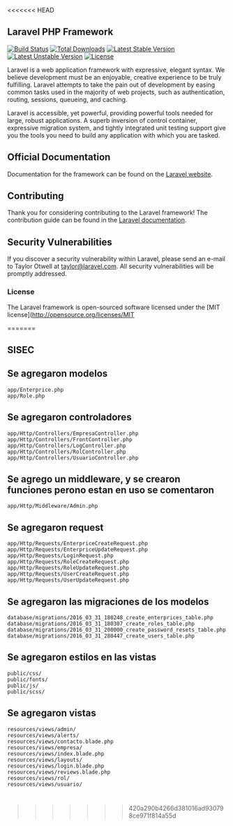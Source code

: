 <<<<<<< HEAD
## Laravel PHP Framework

[![Build Status](https://travis-ci.org/laravel/framework.svg)](https://travis-ci.org/laravel/framework)
[![Total Downloads](https://poser.pugx.org/laravel/framework/d/total.svg)](https://packagist.org/packages/laravel/framework)
[![Latest Stable Version](https://poser.pugx.org/laravel/framework/v/stable.svg)](https://packagist.org/packages/laravel/framework)
[![Latest Unstable Version](https://poser.pugx.org/laravel/framework/v/unstable.svg)](https://packagist.org/packages/laravel/framework)
[![License](https://poser.pugx.org/laravel/framework/license.svg)](https://packagist.org/packages/laravel/framework)

Laravel is a web application framework with expressive, elegant syntax. We believe development must be an enjoyable, creative experience to be truly fulfilling. Laravel attempts to take the pain out of development by easing common tasks used in the majority of web projects, such as authentication, routing, sessions, queueing, and caching.

Laravel is accessible, yet powerful, providing powerful tools needed for large, robust applications. A superb inversion of control container, expressive migration system, and tightly integrated unit testing support give you the tools you need to build any application with which you are tasked.

## Official Documentation

Documentation for the framework can be found on the [Laravel website](http://laravel.com/docs).

## Contributing

Thank you for considering contributing to the Laravel framework! The contribution guide can be found in the [Laravel documentation](http://laravel.com/docs/contributions).

## Security Vulnerabilities

If you discover a security vulnerability within Laravel, please send an e-mail to Taylor Otwell at taylor@laravel.com. All security vulnerabilities will be promptly addressed.

### License

The Laravel framework is open-sourced software licensed under the [MIT license](http://opensource.org/licenses/MIT

=======
## SISEC

## Se agregaron modelos
	app/Enterprice.php
	app/Role.php

## Se agregaron controladores
	app/Http/Controllers/EmpresaController.php
	app/Http/Controllers/FrontController.php
	app/Http/Controllers/LogController.php
	app/Http/Controllers/RolController.php
	app/Http/Controllers/UsuarioController.php

## Se agrego un middleware, y se crearon funciones perono estan en uso se comentaron
	app/Http/Middleware/Admin.php

## Se agregaron request
	app/Http/Requests/EnterpriceCreateRequest.php
	app/Http/Requests/EnterpriceUpdateRequest.php
	app/Http/Requests/LoginRequest.php
	app/Http/Requests/RoleCreateRequest.php
	app/Http/Requests/RoleUpdateRequest.php
	app/Http/Requests/UserCreateRequest.php
	app/Http/Requests/UserUpdateRequest.php

## Se agregaron las migraciones de los modelos	
	database/migrations/2016_03_31_180248_create_enterprices_table.php
	database/migrations/2016_03_31_180307_create_roles_table.php
	database/migrations/2016_03_31_200000_create_password_resets_table.php
	database/migrations/2016_03_31_280447_create_users_table.php

## Se agregaron estilos en las vistas
	public/css/
	public/fonts/
	public/js/
	public/scss/

## Se agregaron vistas
	resources/views/admin/
	resources/views/alerts/
	resources/views/contacto.blade.php
	resources/views/empresa/
	resources/views/index.blade.php
	resources/views/layouts/
	resources/views/login.blade.php
	resources/views/reviews.blade.php
	resources/views/rol/
	resources/views/usuario/

#
>>>>>>> 420a290b4266d381016ad930798ce971f814a55d
